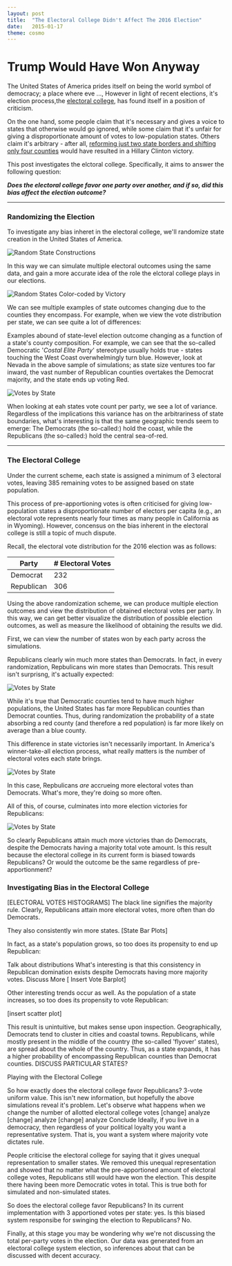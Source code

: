 ```yaml
---
layout: post
title:  "The Electoral College Didn't Affect The 2016 Election"
date:   2015-01-17
theme: cosmo
---
```


# Trump Would Have Won Anyway



The United States of America prides itself on being the world symbol of democracy; a place where eve ..., However in light of recent elections, it's election process,the [electoral college](), has found itself in a position of criticism. 


On the one hand, some people claim that it's necessary and gives a voice to states that otherwise would go ignored, while some claim that it's unfair for giving a disproportionate amount of votes to low-population states. Others claim it's arbitrary - after all, [reforming just two state borders and shifting only four counties]() would have resulted in a Hillary Clinton victory. 



This post investigates the elctoral college. Specifically, it aims to answer the following question: 

***Does the electoral college favor one party over another, and if so, did this bias affect the election outcome?***

***

### Randomizing the Election

To investigate any bias inheret in the electoral college, we'll randomize state creation in the United States of America. 

![Random State Constructions](https://github.com/jwilber/Randomized_Election/blob/master/images/randomstates2.gif?raw=true "title-1")

In this way we can simulate multiple electoral outcomes using the same data, and gain a more accurate idea of the role the elctoral college plays in our elections.

 ![Random States Color-coded by Victory](https://github.com/jwilber/Randomized_Election/blob/master/images/randomstateswins2.gif?raw=true	 "title-2")

We can see multiple examples of state outcomes changing due to the counties they encompass. For example, when we view the vote distribution per state, we can see quite a lot of differences:


Examples abound of state-level election outcome changing as a function of a state's county composition. For example, we can see that the so-called Democratic '*Costal Elite Party*' stereotype usually holds true - states touching the West Coast overwhelmingly turn blue. However, look at Nevada in the above sample of simulations; as state size ventures too far inward, the vast number of Republican counties overtakes the Democrat majority, and the state ends up voting Red. 

![Votes by State](https://github.com/jwilber/Randomized_Election/blob/master/images/votes_per_state2.gif?raw=true "title-1")


 When looking at eah states vote count per party, we see a lot of variance. Regardless of the implications this variance has on the arbitrariness of state boundaries, what's interesting is that the same geographic trends seem to emerge: The Democrats (the so-called:) hold the coast, while the Republicans (the so-called:) hold the central sea-of-red.

***


### The Electoral College

Under the current scheme, each state is assigned a minimum of 3 electoral votes, leaving 385 remaining votes to be assigned based on state population.

This process of pre-apportioning votes is often criticised for giving low-population states a disproportionate number of electors per capita (e.g., an electoral vote represents nearly four times as many people in California as in Wyoming). However, concensus on the bias inherent in the electoral college is still a topic of much dispute.

Recall, the electoral vote distribution for the 2016 election was as follows:

| Party      | # Electoral Votes |
|------------|-------------------|
| Democrat   | 232               |
| Republican | 306               |



Using the above randomization scheme, we can produce multiple election outcomes and view the distribution of obtained electoral votes per party. In this way, we can get better visualize the distribution of possible election outcomes, as well as measure the likelihood of obtaining the results we did.

First, we can view the number of states won by each party across the simulations.

Republicans clearly win much more states than Democrats. In fact, in every randomization, Repbulicans win more states than Democrats. This result isn't surprisng, it's actually expected:


![Votes by State](https://github.com/jwilber/Randomized_Election/blob/master/images/scatterplots.gif?raw=true "title-1")

While it's true that Democratic counties tend to have much higher populations, the United States has far more Republican counties than Democrat counties. Thus, during randomization the probability of a state absorbing a red county (and therefore a red population) is far more likely on average than a blue county. 


 This difference in state victories isn't necessarily important. In America's winner-take-all election process, what really matters is the number of electoral votes each state brings.

![Votes by State](https://github.com/jwilber/Randomized_Election/blob/master/images/hist_ev_1.png?raw=true "title-1")


In this case, Repbulicans *are* accrueing more electoral votes than Democrats. What's more, they're doing so more often.

All of this, of course, culminates into more election victories for Republicans:

![Votes by State](https://github.com/jwilber/Randomized_Election/blob/master/images/total_elec1.png?raw=true "title-1")

So clearly Republicans attain much more victories than do Democrats, despite the Democrats having a majority total vote amount. Is this result because the electoral college in its current form is biased towards Republicans? Or would the outcome be the same regardless of pre-apportionment?


### Investigating Bias in the Electoral College








[ELECTORAL VOTES HISTOGRAMS]
The black line signifies the majority rule. Clearly, Republicans attain more electoral votes, more often than do Democrats.

They also consistently win more states.
[State Bar Plots]

In fact, as a state's population grows, so too does its propensity to end up Republican:






Talk about distributions
What's interesting is that this consistency in Republican domination exists despite Democrats having more majority votes. Discuss More
[ Insert Vote Barplot]

Other interesting trends occur as well. As the population of a state increases, so too does its propensity to vote Republican:

[insert scatter plot]

This result is unintuitive, but makes sense upon inspection. Geographically, Democrats tend to cluster in cities and coastal towns. Republicans, while mostly present in the middle of the country (the so-called 'flyover' states), are spread about the whole of the country. Thus, as a state expands, it has a higher probability of encompassing Republican counties than Democrat counties. DISCUSS PARTICULAR STATES?



Playing with the Electoral College

So how exactly does the electoral college favor Republicans? 3-vote uniform value. This isn't new information, but hopefully the above simulations reveal it's problem.
Let's observe what happens when we change the number of allotted electoral college votes
[change] analyze [change] analyze [change] analyze
Conclude
Ideally, if you live in a democracy, then regardless of your political loyalty you want a representative system. That is, you want a system where majority vote dictates rule.

People criticise the electoral college for saying that it gives unequal representation to smaller states. We removed this unequal representation and showed that no matter what the pre-apportioned amount of electoral college votes, Republicans still would have won the election. This despite there having been more Democratic votes in total. This is true both for simulated and non-simulated states.

So does the electoral college favor Republicans? In its current implementation with 3 apportioned votes per state: yes. Is this biased system responsibe for swinging the election to Republicans? No.

Finally, at this stage you may be wondering why we're not discussing the total per-party votes in the election. Our data was generated from an electoral college system election, so inferences about that can be discussed with decent accuracy.